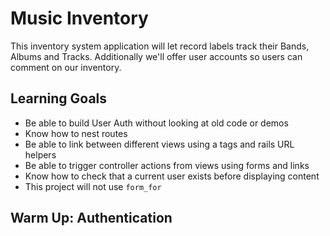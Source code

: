 # Music Inventory

This inventory system application will let record labels track their Bands, Albums and Tracks. Additionally we'll offer user accounts so users can comment on our inventory.

## Learning Goals

* Be able to build User Auth without looking at old code or demos
* Know how to nest routes
* Be able to link between different views using a tags and rails URL helpers
* Be able to trigger controller actions from views using forms and links
* Know how to check that a current user exists before displaying content
* This project will not use ```form_for```

## Warm Up: Authentication